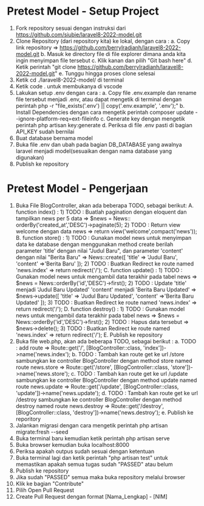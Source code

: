 # Pretest Model - Setup Project

1. Fork repository sesuai dengan instruksi dari https://github.com/siubie/laravel8-2022-model.git
2. Clone Repository (dari repository kita) ke lokal, dengan cara :
    a. Copy link repository => https://github.com/berrylradianh/laravel8-2022-model.git
    b. Masuk ke directory file di file explorer dimana anda kita ingin menyimpan file tersebut
    c. Klik kanan dan pilih "Git bash here"
    d. Ketik perintah "git clone https://github.com/berrylradianh/laravel8-2022-model.git"
    e. Tunggu hingga proses clone selesai
3. Ketik cd ./laravel8-2022-model/ di terminal
4. Ketik code . untuk membukanya di vscode
5. Lakukan setup .env dengan cara : 
    a. Copy file .env.example dan rename file tersebut menjadi .env, atau dapat mengetik di terminal dengan perintah php -r "file_exists('.env') || copy('.env.example', '.env');"
    b. Install Dependencies dengan cara mengetik perintah composer update --ignore-platform-req=ext-fileinfo
    c. Generate key dengan mengetik perintah php artisan key:generate
    d. Periksa di file .env pasti di bagian API_KEY sudah bernilai
6. Buat database bernama model
7. Buka file .env dan ubah pada bagian DB_DATABASE yang awalnya laravel menjadi model(sesuaikan dengan nama database yang digunakan)
8. Publish ke repository

# Pretest Model - Pengerjaan
1. Buka File BlogController, akan ada beberapa TODO, sebagai berikut:
    A. function index() : 
        1) TODO : Buatlah pagination dengan eloquent dan tampilkan news per 5 data
            => $news = News:: orderBy('created_at','DESC')->paginate(5);
        2) TODO : Return view welcome dengan data news
            => return view('welcome',compact('news'));
    B. function store() :
        1) TODO : Gunakan model news untuk menyimpan data ke database dengan menggunakan method create berilah parameter 'title' dengan nilai "Judul Baru", dan parameter 'content' dengan nilai "Berita Baru"
            => News::create([
                'title'     => 'Judul Baru',
                'content'   =>'Berita Baru'
               ]);
        2) TODO : Buatkan Redirect ke route named 'news.index'
            => return redirect('/');
    C. function update() :
        1) TODO : Gunakan model news untuk mengambil data terakhir pada tabel news
            => $news = News::orderBy('id','DESC')->first();
        2) TODO : Update 'title' menjadi 'Judul Baru Updated' 'content' menjadi 'Berita Baru Updated'
            => $news->update([
                    'title'     => 'Judul Baru Updated',
                    'content'   =>'Berita Baru Updated'
                ]);
        3) TODO : Buatkan Redirect ke route named 'news.index'
            => return redirect('/');
    D. function destroy() :
        1) TODO : Gunakan model news untuk mengambil data terakhir pada tabel news
            => $news = News::orderBy('id','DESC')->first();
        2) TODO : Hapus data tersebut
            => $news->delete();
        3) TODO : Buatkan Redirect ke route named 'news.index'
            => return redirect('/');
    E. Publish ke repository
2. Buka file web.php, akan ada beberapa TODO, sebagai berikut : 
    a. TODO : add route
        => Route::get('/', [BlogController::class, 'index'])->name('news.index');
    b. TODO : Tambah kan route get ke url /store sambungkan ke controller BlogController dengan method store named route news.store
        => Route::get('/store', [BlogController::class, 'store'])->name('news.store');
    c. TODO : Tambah kan route get ke url /update sambungkan ke controller BlogController dengan method update named route news.update
        => Route::get('/update', [BlogController::class, 'update'])->name('news.update');
    d. TODO : Tambah kan route get ke url /destroy sambungkan ke controller BlogController dengan method destroy named route news.destroy
        => Route::get('/destroy', [BlogController::class, 'destroy'])->name('news.destroy');
    e. Publish ke reporitory
3. Jalankan migrasi dengan cara mengetik perintah php artisan migrate:fresh --seed
4. Buka terminal baru kemudian ketik perintah php artisan serve
5. Buka browser kemudian buka localhost:8000
6. Periksa apakah outpus sudah sesuai dengan ketentuan
7. Buka terminal lagi dan ketik perintah "php artisan test" untuk memastikan apakah semua tugas sudah "PASSED" atau belum
8. Publish ke repository
9. Jika sudah "PASSED" semua maka buka repository melalui browser
10. Klik ke bagian "Contribute"
11. Pilih Open Pull Request
12. Create Pull Request dengan format [Nama_Lengkap] - [NIM]